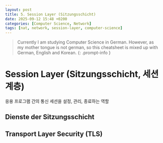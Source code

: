 ```yaml
---
layout: post
title: 5. Session Layer (Sitzungsschicht)
date: 2025-09-12 15:48 +0200
categories: [Computer Science, Network]
tags: [nat, network, session-layer, computer-science]
---
```


> Currently I am studying Computer Science in German. However, as my mother tongue is not german, so this cheatsheet is mixed up with German, English and Korean.
{: .prompt-info }


# Session Layer (Sitzungsschicht, 세션 계층)
응용 프로그램 간의 통신 세션을 설정, 관리, 종료하는 역할

## Dienste der Sitzungsschicht

## Transport Layer Security (TLS)